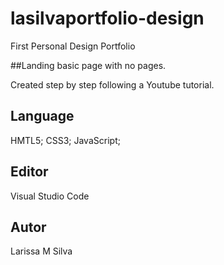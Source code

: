 # lasilvaportfolio-design
First Personal Design Portfolio


##Landing basic page with no pages.

Created step by step following a Youtube tutorial.

## Language

HMTL5;
CSS3;
JavaScript;

## Editor

Visual Studio Code

## Autor

Larissa M Silva 
